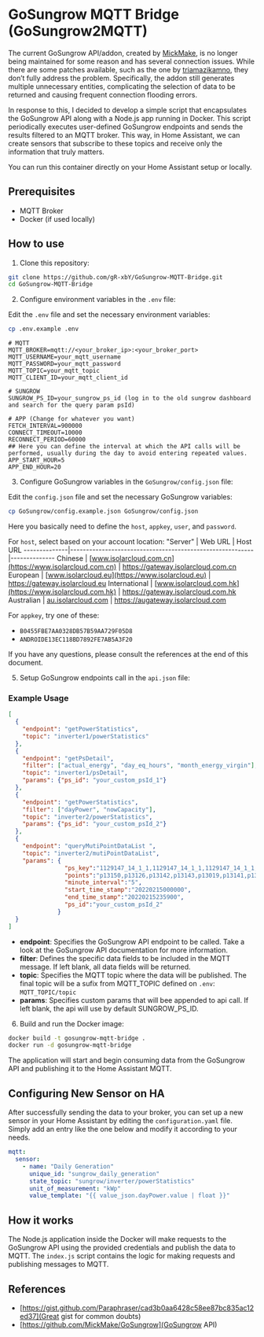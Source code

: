 # GoSungrow MQTT Bridge (GoSungrow2MQTT)

The current GoSungrow API/addon, created by [MickMake](https://github.com/MickMake/GoSungrow), is no longer being maintained for some reason and has several connection issues. While there are some patches available, such as the one by [triamazikamno](https://github.com/triamazikamno/GoSungrow), they don’t fully address the problem. Specifically, the addon still generates multiple unnecessary entities, complicating the selection of data to be returned and causing frequent connection flooding errors.

In response to this, I decided to develop a simple script that encapsulates the GoSungrow API along with a Node.js app running in Docker. This script periodically executes user-defined GoSungrow endpoints and sends the results filtered to an MQTT broker. This way, in Home Assistant, we can create sensors that subscribe to these topics and receive only the information that truly matters.

You can run this container directly on your Home Assistant setup or locally.

## Prerequisites

- MQTT Broker
- Docker (if used locally)

## How to use

1. Clone this repository:
```bash
git clone https://github.com/gR-xbY/GoSungrow-MQTT-Bridge.git
cd GoSungrow-MQTT-Bridge
```

2. Configure environment variables in the `.env` file:
   
Edit the `.env` file and set the necessary environment variables:

```bash
cp .env.example .env
```

```
# MQTT
MQTT_BROKER=mqtt://<your_broker_ip>:<your_broker_port>
MQTT_USERNAME=your_mqtt_username
MQTT_PASSWORD=your_mqtt_password
MQTT_TOPIC=your_mqtt_topic
MQTT_CLIENT_ID=your_mqtt_client_id

# SUNGROW
SUNGROW_PS_ID=your_sungrow_ps_id (log in to the old sungrow dashboard and search for the query param psId)

# APP (Change for whatever you want)
FETCH_INTERVAL=900000
CONNECT_TIMEOUT=10000
RECONNECT_PERIOD=60000
## Here you can define the interval at which the API calls will be performed, usually during the day to avoid entering repeated values.
APP_START_HOUR=5
APP_END_HOUR=20
```

3. Configure GoSungrow variables in the `GoSungrow/config.json` file:
   
Edit the `config.json` file and set the necessary GoSungrow variables:

```bash
cp GoSungrow/config.example.json GoSungrow/config.json
```
Here you basically need to define the `host`, `appkey`, `user`, and `password`.

For `host`, select based on your account location:
"Server"      | Web URL                                                  | Host URL
--------------|----------------------------------------------------------|--------------
Chinese       | [www.isolarcloud.com.cn](https://www.isolarcloud.com.cn) | https://gateway.isolarcloud.com.cn
European      | [www.isolarcloud.eu](https://www.isolarcloud.eu)         | https://gateway.isolarcloud.eu
International | [www.isolarcloud.com.hk](https://www.isolarcloud.com.hk) | https://gateway.isolarcloud.com.hk
Australian    | [au.isolarcloud.com](https://au.isolarcloud.com)         | https://augateway.isolarcloud.com

For `appkey`, try one of these:
* `B0455FBE7AA0328DB57B59AA729F05D8`
* `ANDROIDE13EC118BD7892FE7AB5A3F20`

If you have any questions, please consult the references at the end of this document.

5. Setup GoSungrow endpoints call in the `api.json` file:

### Example Usage
```json
[
  {
    "endpoint": "getPowerStatistics",
    "topic": "inverter1/powerStatistics"
  },
  {
    "endpoint": "getPsDetail",
    "filter": ["actual_energy", "day_eq_hours", "month_energy_virgin"],
    "topic": "inverter1/psDetail",
    "params": {"ps_id": "your_custom_psId_1"}
  },
  {
    "endpoint": "getPowerStatistics",
    "filter": ["dayPower", "nowCapacity"],
    "topic": "inverter2/powerStatistics",
    "params": {"ps_id": "your_custom_psId_2"}
  },
  {
    "endpoint": "queryMutiPointDataList ",
    "topic": "inverter2/mutiPointDataList",
    "params": {
                "ps_key":"1129147_14_1_1,1129147_14_1_1,1129147_14_1_1,1129147_14_1_1,1129147_14_1_1,1129147_14_1_1,1129147_14_1_1,1129147_14_1_1,1129147_14_1_1,1129147_11_0_0",
                "points":"p13150,p13126,p13142,p13143,p13019,p13141,p13121,p13003,p13149,p83106",
                "minute_interval":"5",
                "start_time_stamp":"20220215000000",
                "end_time_stamp":"20220215235900",
                "ps_id":"your_custom_psId_2"
              }
  }
]
```

- **endpoint**: Specifies the GoSungrow API endpoint to be called. Take a look at the GoSungrow API documentation for more information.
- **filter**: Defines the specific data fields to be included in the MQTT message. If left blank, all data fields will be returned.
- **topic**: Specifies the MQTT topic where the data will be published. The final topic will be a sufix from MQTT_TOPIC defined on `.env`: `MQTT_TOPIC/topic`
- **params**: Specifies custom params that will bee appended to api call. If left blank, the api will use by default SUNGROW_PS_ID.

6. Build and run the Docker image:
   
```bash
docker build -t gosungrow-mqtt-bridge .
docker run -d gosungrow-mqtt-bridge
```

The application will start and begin consuming data from the GoSungrow API and publishing it to the Home Assistant MQTT.

## Configuring New Sensor on HA

After successfully sending the data to your broker, you can set up a new sensor in your Home Assistant by editing the `configuration.yaml` file. Simply add an entry like the one below and modify it according to your needs.

```yaml
mqtt:
  sensor:
    - name: "Daily Generation"
      unique_id: "sungrow_daily_generation"
      state_topic: "sungrow/inverter/powerStatistics"
      unit_of_measurement: "kWp"
      value_template: "{{ value_json.dayPower.value | float }}"
```

## How it works

The Node.js application inside the Docker will make requests to the GoSungrow API using the provided credentials and publish the data to MQTT. The `index.js` script contains the logic for making requests and publishing messages to MQTT.

## References
- [https://gist.github.com/Paraphraser/cad3b0aa6428c58ee87bc835ac12ed37](Great gist for common doubts)
- [https://github.com/MickMake/GoSungrow](GoSungrow API)

